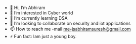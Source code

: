 - 👋 Hi, I’m Abhiram
- 👀 I’m interested in Cyber world
- 🌱 I’m currently learning DSA
- 💞️ I’m looking to collaborate on security and iot applications
- 📫 How to reach me -mail me-jsabhiramsuresh@gmail.com
- ⚡ Fun fact: Iam just a young boy.

<!---
jsabhiram/jsabhiram is a ✨ special ✨ repository because its `README.md` (this file) appears on your GitHub profile.
You can click the Preview link to take a look at your changes.
--->
